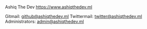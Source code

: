 Ashiq The Dev
https://www.ashiqthedev.ml

Gitmail: github@ashiqthedev.ml
Twittermail: twitter@ashiqthedev.ml
Administrators: admin@ashiqthedev.ml
